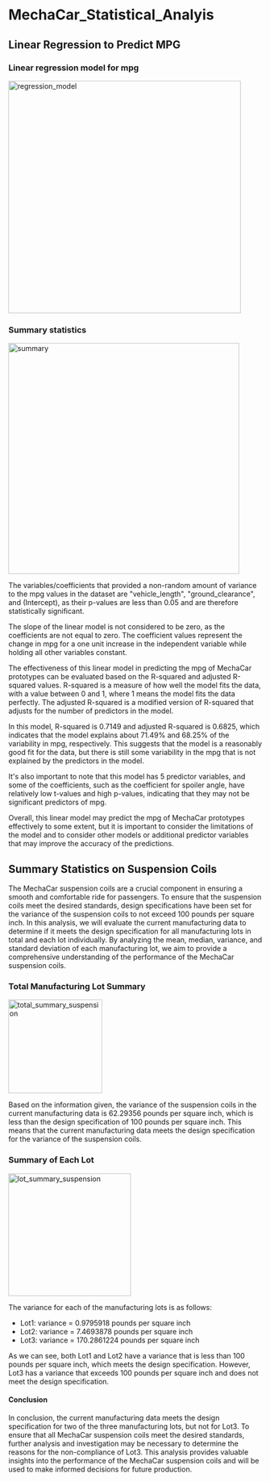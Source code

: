 # MechaCar_Statistical_Analyis

## Linear Regression to Predict MPG


### Linear regression model for mpg
<img width="461" alt="regression_model" src="https://user-images.githubusercontent.com/114922260/217665767-657518a3-71fe-4807-946d-9dc30831996e.png">

### Summary statistics
<img width="458" alt="summary" src="https://user-images.githubusercontent.com/114922260/217665891-1b8a9ab7-99a2-4c84-8d29-722743c0f946.png">


The variables/coefficients that provided a non-random amount of variance to the mpg values in the dataset are "vehicle_length", "ground_clearance", and (Intercept), as their p-values are less than 0.05 and are therefore statistically significant.

The slope of the linear model is not considered to be zero, as the coefficients are not equal to zero. The coefficient values represent the change in mpg for a one unit increase in the independent variable while holding all other variables constant.

The effectiveness of this linear model in predicting the mpg of MechaCar prototypes can be evaluated based on the R-squared and adjusted R-squared values. R-squared is a measure of how well the model fits the data, with a value between 0 and 1, where 1 means the model fits the data perfectly. The adjusted R-squared is a modified version of R-squared that adjusts for the number of predictors in the model.

In this model, R-squared is 0.7149 and adjusted R-squared is 0.6825, which indicates that the model explains about 71.49% and 68.25% of the variability in mpg, respectively. This suggests that the model is a reasonably good fit for the data, but there is still some variability in the mpg that is not explained by the predictors in the model.

It's also important to note that this model has 5 predictor variables, and some of the coefficients, such as the coefficient for spoiler angle, have relatively low t-values and high p-values, indicating that they may not be significant predictors of mpg.

Overall, this linear model may predict the mpg of MechaCar prototypes effectively to some extent, but it is important to consider the limitations of the model and to consider other models or additional predictor variables that may improve the accuracy of the predictions.


## Summary Statistics on Suspension Coils

The MechaCar suspension coils are a crucial component in ensuring a smooth and comfortable ride for passengers. To ensure that the suspension coils meet the desired standards, design specifications have been set for the variance of the suspension coils to not exceed 100 pounds per square inch. In this analysis, we will evaluate the current manufacturing data to determine if it meets the design specification for all manufacturing lots in total and each lot individually. By analyzing the mean, median, variance, and standard deviation of each manufacturing lot, we aim to provide a comprehensive understanding of the performance of the MechaCar suspension coils.

### Total Manufacturing Lot Summary

<img width="186" alt="total_summary_suspension" src="https://user-images.githubusercontent.com/114922260/217923896-35f7c432-2f35-4afb-93eb-3603f0c033a8.png">

Based on the information given, the variance of the suspension coils in the current manufacturing data is 62.29356 pounds per square inch, which is less than the design specification of 100 pounds per square inch. This means that the current manufacturing data meets the design specification for the variance of the suspension coils.


### Summary of Each Lot

<img width="243" alt="lot_summary_suspension" src="https://user-images.githubusercontent.com/114922260/217924059-82dc26f9-9e77-4492-a3f6-fdef2c7c5897.png">


The variance for each of the manufacturing lots is as follows:

- Lot1: variance = 0.9795918 pounds per square inch
- Lot2: variance = 7.4693878 pounds per square inch
- Lot3: variance = 170.2861224 pounds per square inch

As we can see, both Lot1 and Lot2 have a variance that is less than 100 pounds per square inch, which meets the design specification. However, Lot3 has a variance that exceeds 100 pounds per square inch and does not meet the design specification.

#### Conclusion

In conclusion, the current manufacturing data meets the design specification for two of the three manufacturing lots, but not for Lot3. To ensure that all MechaCar suspension coils meet the desired standards, further analysis and investigation may be necessary to determine the reasons for the non-compliance of Lot3. This analysis provides valuable insights into the performance of the MechaCar suspension coils and will be used to make informed decisions for future production.

